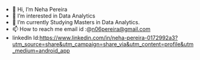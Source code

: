 - 👋 Hi, I’m Neha Pereira
- 👀 I’m interested in Data Analytics
- 🌱 I’m currently Studying Masters in Data Analytics.
- 📫 How to reach me email id :@n06pereira@gmail.com
- linkedln Id:https://www.linkedin.com/in/neha-pereira-0172992a3?utm_source=share&utm_campaign=share_via&utm_content=profile&utm_medium=android_app
  
  



